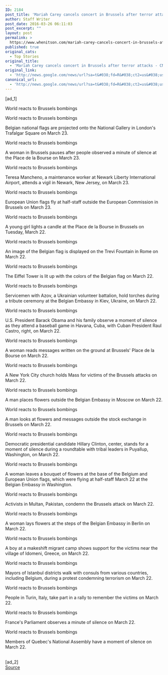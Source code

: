 ```yaml
---
ID: 2184
post_title: 'Mariah Carey cancels concert in Brussels after terror attacks &#8211; CNN'
author: Staff Writer
post_date: 2016-03-26 06:11:03
post_excerpt: ""
layout: post
permalink: >
  https://www.whenitson.com/mariah-carey-cancels-concert-in-brussels-after-terror-attacks-cnn/
published: true
original_cats:
  - Top Stories
original_title:
  - 'Mariah Carey cancels concert in Brussels after terror attacks - CNN'
original_link:
  - 'http://news.google.com/news/url?sa=t&#038;fd=R&#038;ct2=us&#038;usg=AFQjCNG12bYUOT98ETwdQ3p2t-pn0mCeKw&#038;clid=c3a7d30bb8a4878e06b80cf16b898331&#038;cid=52779068119947&#038;ei=oif2Vvi5M-O0wAG9s4G4Ag&#038;url=http://www.cnn.com/2016/03/26/entertainment/mariah-carey-brussels-concert-canceled/index.html'
canonical_url:
  - 'http://news.google.com/news/url?sa=t&#038;fd=R&#038;ct2=us&#038;usg=AFQjCNG12bYUOT98ETwdQ3p2t-pn0mCeKw&#038;clid=c3a7d30bb8a4878e06b80cf16b898331&#038;cid=52779068119947&#038;ei=oif2Vvi5M-O0wAG9s4G4Ag&#038;url=http://www.cnn.com/2016/03/26/entertainment/mariah-carey-brussels-concert-canceled/index.html'
---
```

 [ad_1]
<br><div data-galleryname="World reacts to Brussels bombings" data-cut-format="16:9" data-is-gallery="true" data-slide-count="23" readability="69.188340807175"><div data-slidename="World reacts to Brussels bombings" data-analytics="_body_image" readability="5.6644736842105"><div class="js-media__caption media__caption el__storyelement__title" readability="7"><p> <span class="el__storyelement__gray">World reacts to Brussels bombings</span></p></div></div><div data-slidename="World reacts to Brussels bombings" data-analytics="_body_image" readability="9"><div class="js-media__caption media__caption el__storyelement__title" readability="7"><p> <span class="el__storyelement__gray">World reacts to Brussels bombings</span></p></div><p><span class="el__storyelement__gray">Belgian national flags are projected onto the National Gallery in London's Trafalgar Square on March 23.</span></p></div><div data-slidename="World reacts to Brussels bombings" data-analytics="_body_image" readability="9"><div class="js-media__caption media__caption el__storyelement__title" readability="7"><p> <span class="el__storyelement__gray">World reacts to Brussels bombings</span></p></div><p><span class="el__storyelement__gray">A woman in Brussels pauses after people observed a minute of silence at the Place de la Bourse on March 23.</span></p></div><div data-slidename="World reacts to Brussels bombings" data-analytics="_body_image" readability="13"><div class="js-media__caption media__caption el__storyelement__title" readability="7"><p> <span class="el__storyelement__gray">World reacts to Brussels bombings</span></p></div><p><span class="el__storyelement__gray">Teresa Mancheno, a maintenance worker at Newark Liberty International Airport, attends a vigil in Newark, New Jersey, on March 23.</span></p></div><div data-slidename="World reacts to Brussels bombings" data-analytics="_body_image" readability="8"><div class="js-media__caption media__caption el__storyelement__title" readability="7"><p> <span class="el__storyelement__gray">World reacts to Brussels bombings</span></p></div><p><span class="el__storyelement__gray">European Union flags fly at half-staff outside the European Commission in Brussels on March 23.</span></p></div><div data-slidename="World reacts to Brussels bombings" data-analytics="_body_image" readability="9"><div class="js-media__caption media__caption el__storyelement__title" readability="7"><p> <span class="el__storyelement__gray">World reacts to Brussels bombings</span></p></div><p><span class="el__storyelement__gray">A young girl lights a candle at the Place de la Bourse in Brussels on Tuesday, March 22.</span></p></div><div data-slidename="World reacts to Brussels bombings" data-analytics="_body_image" readability="8"><div class="js-media__caption media__caption el__storyelement__title" readability="7"><p> <span class="el__storyelement__gray">World reacts to Brussels bombings</span></p></div><p><span class="el__storyelement__gray">An image of the Belgian flag is displayed on the Trevi Fountain in Rome on March 22.</span></p></div><div data-slidename="World reacts to Brussels bombings" data-analytics="_body_image" readability="8"><div class="js-media__caption media__caption el__storyelement__title" readability="7"><p> <span class="el__storyelement__gray">World reacts to Brussels bombings</span></p></div><p><span class="el__storyelement__gray">The Eiffel Tower is lit up with the colors of the Belgian flag on March 22.</span></p></div><div data-slidename="World reacts to Brussels bombings" data-analytics="_body_image" readability="13"><div class="js-media__caption media__caption el__storyelement__title" readability="7"><p> <span class="el__storyelement__gray">World reacts to Brussels bombings</span></p></div><p><span class="el__storyelement__gray">Servicemen with Azov, a Ukrainian volunteer battalion, hold torches during a tribute ceremony at the Belgian Embassy in Kiev, Ukraine, on March 22.</span></p></div><div data-slidename="World reacts to Brussels bombings" data-analytics="_body_image" readability="13"><div class="js-media__caption media__caption el__storyelement__title" readability="7"><p> <span class="el__storyelement__gray">World reacts to Brussels bombings</span></p></div><p><span class="el__storyelement__gray">U.S. President Barack Obama and his family observe a moment of silence as they attend a baseball game in Havana, Cuba, with Cuban President Raul Castro, right, on March 22.</span></p></div><div data-slidename="World reacts to Brussels bombings" data-analytics="_body_image" readability="8"><div class="js-media__caption media__caption el__storyelement__title" readability="7"><p> <span class="el__storyelement__gray">World reacts to Brussels bombings</span></p></div><p><span class="el__storyelement__gray">A woman reads messages written on the ground at Brussels' Place de la Bourse on March 22.</span></p></div><div data-slidename="World reacts to Brussels bombings" data-analytics="_body_image" readability="8"><div class="js-media__caption media__caption el__storyelement__title" readability="7"><p> <span class="el__storyelement__gray">World reacts to Brussels bombings</span></p></div><p><span class="el__storyelement__gray">A New York City church holds Mass for victims of the Brussels attacks on March 22.</span></p></div><div data-slidename="World reacts to Brussels bombings" data-analytics="_body_image" readability="8"><div class="js-media__caption media__caption el__storyelement__title" readability="7"><p> <span class="el__storyelement__gray">World reacts to Brussels bombings</span></p></div><p><span class="el__storyelement__gray">A man places flowers outside the Belgian Embassy in Moscow on March 22.</span></p></div><div data-slidename="World reacts to Brussels bombings" data-analytics="_body_image" readability="8"><div class="js-media__caption media__caption el__storyelement__title" readability="7"><p> <span class="el__storyelement__gray">World reacts to Brussels bombings</span></p></div><p><span class="el__storyelement__gray">A man looks at flowers and messages outside the stock exchange in Brussels on March 22.</span></p></div><div data-slidename="World reacts to Brussels bombings" data-analytics="_body_image" readability="13"><div class="js-media__caption media__caption el__storyelement__title" readability="7"><p> <span class="el__storyelement__gray">World reacts to Brussels bombings</span></p></div><p><span class="el__storyelement__gray">Democratic presidential candidate Hillary Clinton, center, stands for a moment of silence during a roundtable with tribal leaders in Puyallup, Washington, on March 22.</span></p></div><div data-slidename="World reacts to Brussels bombings" data-analytics="_body_image" readability="10"><div class="js-media__caption media__caption el__storyelement__title" readability="7"><p> <span class="el__storyelement__gray">World reacts to Brussels bombings</span></p></div><p><span class="el__storyelement__gray">A woman leaves a bouquet of flowers at the base of the Belgium and European Union flags, which were flying at half-staff March 22 at the Belgian Embassy in Washington.</span></p></div><div data-slidename="World reacts to Brussels bombings" data-analytics="_body_image" readability="10"><div class="js-media__caption media__caption el__storyelement__title" readability="7"><p> <span class="el__storyelement__gray">World reacts to Brussels bombings</span></p></div><p><span class="el__storyelement__gray">Activists in Multan, Pakistan, condemn the Brussels attack on March 22.</span></p></div><div data-slidename="World reacts to Brussels bombings" data-analytics="_body_image" readability="8"><div class="js-media__caption media__caption el__storyelement__title" readability="7"><p> <span class="el__storyelement__gray">World reacts to Brussels bombings</span></p></div><p><span class="el__storyelement__gray">A woman lays flowers at the steps of the Belgian Embassy in Berlin on March 22.</span></p></div><div data-slidename="World reacts to Brussels bombings" data-analytics="_body_image" readability="11"><div class="js-media__caption media__caption el__storyelement__title" readability="7"><p> <span class="el__storyelement__gray">World reacts to Brussels bombings</span></p></div><p><span class="el__storyelement__gray">A boy at a makeshift migrant camp shows support for the victims near the village of Idomeni, Greece, on March 22.</span></p></div><div data-slidename="World reacts to Brussels bombings" data-analytics="_body_image" readability="11"><div class="js-media__caption media__caption el__storyelement__title" readability="7"><p> <span class="el__storyelement__gray">World reacts to Brussels bombings</span></p></div><p><span class="el__storyelement__gray">Mayors of Istanbul districts walk with consuls from various countries, including Belgium, during a protest condemning terrorism on March 22.</span></p></div><div data-slidename="World reacts to Brussels bombings" data-analytics="_body_image" readability="10"><div class="js-media__caption media__caption el__storyelement__title" readability="7"><p> <span class="el__storyelement__gray">World reacts to Brussels bombings</span></p></div><p><span class="el__storyelement__gray">People in Turin, Italy, take part in a rally to remember the victims on March 22.</span></p></div><div data-slidename="World reacts to Brussels bombings" data-analytics="_body_image" readability="8"><div class="js-media__caption media__caption el__storyelement__title" readability="7"><p> <span class="el__storyelement__gray">World reacts to Brussels bombings</span></p></div><p><span class="el__storyelement__gray">France's Parliament observes a minute of silence on March 22.</span></p></div><div data-slidename="World reacts to Brussels bombings" data-analytics="_body_image" readability="8"><div class="js-media__caption media__caption el__storyelement__title" readability="7"><p> <span class="el__storyelement__gray">World reacts to Brussels bombings</span></p></div><p><span class="el__storyelement__gray">Members of Quebec's National Assembly have a moment of silence on March 22.</span></p></div></div>
<br>[ad_2]
<br><a href="http://news.google.com/news/url?sa=t&#038;fd=R&#038;ct2=us&#038;usg=AFQjCNG12bYUOT98ETwdQ3p2t-pn0mCeKw&#038;clid=c3a7d30bb8a4878e06b80cf16b898331&#038;cid=52779068119947&#038;ei=oif2Vvi5M-O0wAG9s4G4Ag&#038;url=http://www.cnn.com/2016/03/26/entertainment/mariah-carey-brussels-concert-canceled/index.html">Source </a>